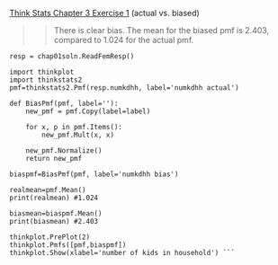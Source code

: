 [Think Stats Chapter 3 Exercise 1](http://greenteapress.com/thinkstats2/html/thinkstats2004.html#toc31) (actual vs. biased)

>> There is clear bias. The mean for the biased pmf is 2.403, compared to 1.024 for the actual pmf.
```import chap01soln
resp = chap01soln.ReadFemResp()

import thinkplot
import thinkstats2
pmf=thinkstats2.Pmf(resp.numkdhh, label='numkdhh actual')

def BiasPmf(pmf, label=''):
    new_pmf = pmf.Copy(label=label)

    for x, p in pmf.Items():
        new_pmf.Mult(x, x)
        
    new_pmf.Normalize()
    return new_pmf

biaspmf=BiasPmf(pmf, label='numkdhh bias')

realmean=pmf.Mean()
print(realmean)	#1.024

biasmean=biaspmf.Mean()
print(biasmean)	#2.403

thinkplot.PrePlot(2)
thinkplot.Pmfs([pmf,biaspmf])
thinkplot.Show(xlabel='number of kids in household') ```

